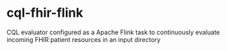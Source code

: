 # cql-fhir-flink
CQL evaluator configured as a Apache Flink task to continuously evaluate incoming FHIR patient resources in an input directory  
